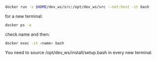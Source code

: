 ```bash
docker run -v $HOME/dev_ws/src:/opt/dev_ws/src --net:host -it bash
```

for a new terminal:

```bash
docker ps -a
```

check name and then:

```bash
docker exec -it <name> bash
```

You need to source /opt/dev_ws/install/setup.bash in every new terminal.





